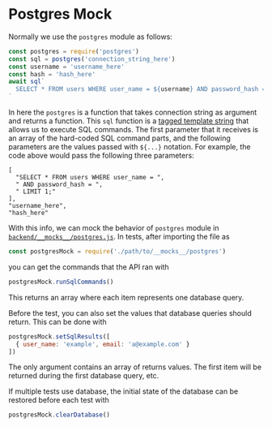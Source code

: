 # Postgres Mock

Normally we use the `postgres` module as follows:

```javascript
const postgres = require('postgres')
const sql = postgres('connection_string_here')
const username = 'username_here'
const hash = 'hash_here'
await sql`
  SELECT * FROM users WHERE user_name = ${username} AND password_hash = ${hash} LIMIT 1;
`
```

In here the `postgres` is a function that takes connection string as argument and returns a function.
This `sql` function is a [tagged template string](https://developer.mozilla.org/en-US/docs/Web/JavaScript/Reference/Template_literals#tagged_templates)
that allows us to execute SQL commands.
The first parameter that it receives is an array of the hard-coded SQL command parts,
and the following parameters are the values passed with `${...}` notation.
For example, the code above would pass the following three parameters:

```
[
  "SELECT * FROM users WHERE user_name = ",
  " AND password_hash = ",
  " LIMIT 1;"
],
"username_here",
"hash_here"
```

With this info, we can mock the behavior of `postgres` module in [`backend/__mocks__/postgres.js`](../backend/__mocks__/postgres.js).
In tests, after importing the file as

```javascript
const postgresMock = require('./path/to/__mocks__/postgres')
```

you can get the commands that the API ran with

```javascript
postgresMock.runSqlCommands()
```

This returns an array where each item represents one database query.

Before the test, you can also set the values that database queries should return.
This can be done with

```javascript
postgresMock.setSqlResults([
  { user_name: 'example', email: 'a@example.com' }
])
```

The only argument contains an array of returns values.
The first item will be returned during the first database query, etc.

If multiple tests use database, the initial state of the database can be restored before each test with

```javascript
postgresMock.clearDatabase()
```
